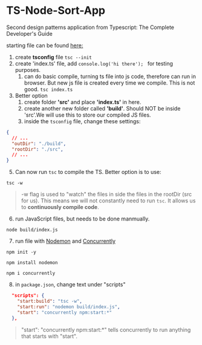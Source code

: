 # TS-Node-Sort-App
 Second  design patterns application from Typescript: The Complete Developer's Guide

starting file can be found [here:](https://github.com/Cwarcup/notes/blob/1497a91a56c0f6b17e9596908ad4083ed85872ce/root/typescript/Reusable-TS-Snippets/new-TS-project-template)

1. create **tsconfig** file
`tsc --init`
2. create 'index.ts' file, add `console.log('hi there'); ` for testing purposes.
   1. can do basic compile, turning ts file into js code, therefore can run in browser. But new js file is created every time we compile. This is not good.
    `tsc index.ts`
4. Better option
   1. create folder **'src'** and place **'index.ts'** in here.
   2. create another new folder called **'build'**. Should NOT be inside 'src'.We will use this to store our compiled JS files.
   3. inside the `tsconfig` file, change these settings:
```json
{
  // ...
  "outDir": "./build",
  "rootDir": "./src", 
  // ...
}
```
5. Can now run `tsc` to compile the TS. Better option is to use:
```
tsc -w
```
> -w flag is used to "watch" the files in side the files in the rootDir (src for us). This means we will not constantly need to run `tsc`. It allows us to **continuously compile code**. 

6. run JavaScript files, but needs to be done manmually.
```
node build/index.js
```
7. run file with [Nodemon](https://www.npmjs.com/package/nodemon) and [Concurrently](https://www.npmjs.com/package/concurrently)
```
npm init -y

npm install nodemon

npm i concurrently
```

8. in `package.json`, change text under "scripts"
```json
  "scripts": {
    "start:build": "tsc -w",
    "start:run": "nodemon build/index.js",
    "start": "concurrently npm:start:*"
  },
```
> "start": "concurrently npm:start:*" tells concurrently to run anything that starts with "start". 
